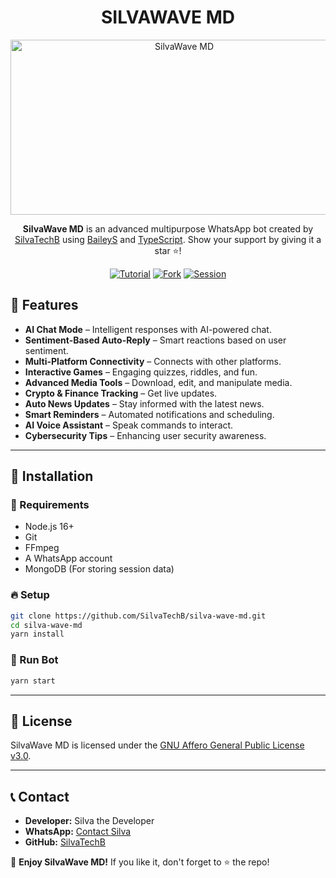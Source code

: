 # <h1 align="center">SILVAWAVE MD</h1>
<p align="center">
<img src="https://github.com/SilvaTechB/silva-wave-md/blob/master/assets%2Fimages%2F404.png" alt="SilvaWave MD" width="540" height="280" />
</p>

<p align="center">
<b>SilvaWave MD</b> is an advanced multipurpose WhatsApp bot created by <a href="https://github.com/SilvaTechB" target="_blank">SilvaTechB</a> using <a href="https://github.com/whiskeysockets/baileys" target="_blank">BaileyS</a> and <a href="https://www.typescriptlang.org/" target="_blank">TypeScript</a>. Show your support by giving it a star ⭐!
</p>

<p align="center">
<a href="https://youtu.be/"><img title="Tutorial" src="https://img.shields.io/badge/Watch%20Tutorial-Video-green"></a>
<a href="https://github.com/SilvaTechB/silva-wave-md/fork"><img title="Fork" src="https://img.shields.io/github/forks/SilvaTechB/silva-wave-md?style=social"></a>
<a href="https://github.com/SilvaTechB/silva-wave-md/session"><img title="Session" src="https://img.shields.io/badge/Get%20Session-Click%20Here-blue"></a>
</p>

## 🚀 Features

- **AI Chat Mode** – Intelligent responses with AI-powered chat.
- **Sentiment-Based Auto-Reply** – Smart reactions based on user sentiment.
- **Multi-Platform Connectivity** – Connects with other platforms.
- **Interactive Games** – Engaging quizzes, riddles, and fun.
- **Advanced Media Tools** – Download, edit, and manipulate media.
- **Crypto & Finance Tracking** – Get live updates.
- **Auto News Updates** – Stay informed with the latest news.
- **Smart Reminders** – Automated notifications and scheduling.
- **AI Voice Assistant** – Speak commands to interact.
- **Cybersecurity Tips** – Enhancing user security awareness.

---

## 💾 Installation

### 📌 Requirements
- Node.js 16+
- Git
- FFmpeg
- A WhatsApp account
- MongoDB (For storing session data)

### 🔥 Setup

```sh
git clone https://github.com/SilvaTechB/silva-wave-md.git
cd silva-wave-md
yarn install
```

### 🚀 Run Bot
```sh
yarn start
```

---

## 📜 License
SilvaWave MD is licensed under the [GNU Affero General Public License v3.0](https://github.com/SilvaTechB/silva-wave-md/blob/master/LICENSE).

---

## 📞 Contact
- **Developer:** Silva the Developer
- **WhatsApp:** [Contact Silva](https://wa.me/254700143167)
- **GitHub:** [SilvaTechB](https://github.com/SilvaTechB)

🔹 **Enjoy SilvaWave MD!** If you like it, don't forget to ⭐ the repo!
